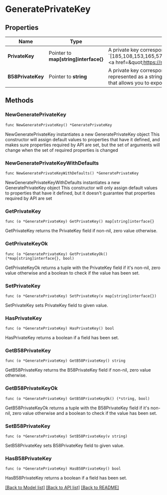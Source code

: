 # GeneratePrivateKey

## Properties

Name | Type | Description | Notes
------------ | ------------- | ------------- | -------------
**PrivateKey** | Pointer to **map[string]interface{}** | A private key corresponds to exactly one public key address. A private key can be used to move assets out of the wallet and sign transaction with the corresponding public key.  A private key is an array of integers (e.g.,   &#x60;[185,108,153,165,57,193,166,167,58,148,133,121,92,252,242,13,233,246,35,103,185,20,27,56,111,169,12,50,50,36,83,156,173,195,143,75,135,78,204,129,217,231,58,129,69,180,185,86,119,43,200,193,94,112,31,135,68,128,207,26,85,150,68,181]&#x60;).  &lt;a href&#x3D;\&quot;https://solflare.com\&quot; target&#x3D;\&quot;_blank\&quot;&gt;Solflare&lt;/a&gt; is a popular wallet interface on Solana that allows you to export your private key in this format. | [optional] 
**B58PrivateKey** | Pointer to **string** | A private key corresponds to exactly one public key address. A private key can be used to move assets out of the wallet and sign transaction with the corresponding public key.  A base58-encoded private key is a base58-encoded version of the typical private key. It is represented as a string (e.g., &#x60;4waBTVeAVWEAczSdx36uMrR19668ACgQDs7r386vrUes3UCzvXCQ2FPSCVGb1zJrwcULgpNzgABreyQaWSpGBwfx&#x60;).  &lt;a href&#x3D;\&quot;https://phantom.app\&quot; target&#x3D;\&quot;_blank\&quot;&gt;Phantom&lt;/a&gt; is a popular wallet interface on Solana that allows you to export your private key in this format. | [optional] 

## Methods

### NewGeneratePrivateKey

`func NewGeneratePrivateKey() *GeneratePrivateKey`

NewGeneratePrivateKey instantiates a new GeneratePrivateKey object
This constructor will assign default values to properties that have it defined,
and makes sure properties required by API are set, but the set of arguments
will change when the set of required properties is changed

### NewGeneratePrivateKeyWithDefaults

`func NewGeneratePrivateKeyWithDefaults() *GeneratePrivateKey`

NewGeneratePrivateKeyWithDefaults instantiates a new GeneratePrivateKey object
This constructor will only assign default values to properties that have it defined,
but it doesn't guarantee that properties required by API are set

### GetPrivateKey

`func (o *GeneratePrivateKey) GetPrivateKey() map[string]interface{}`

GetPrivateKey returns the PrivateKey field if non-nil, zero value otherwise.

### GetPrivateKeyOk

`func (o *GeneratePrivateKey) GetPrivateKeyOk() (*map[string]interface{}, bool)`

GetPrivateKeyOk returns a tuple with the PrivateKey field if it's non-nil, zero value otherwise
and a boolean to check if the value has been set.

### SetPrivateKey

`func (o *GeneratePrivateKey) SetPrivateKey(v map[string]interface{})`

SetPrivateKey sets PrivateKey field to given value.

### HasPrivateKey

`func (o *GeneratePrivateKey) HasPrivateKey() bool`

HasPrivateKey returns a boolean if a field has been set.

### GetB58PrivateKey

`func (o *GeneratePrivateKey) GetB58PrivateKey() string`

GetB58PrivateKey returns the B58PrivateKey field if non-nil, zero value otherwise.

### GetB58PrivateKeyOk

`func (o *GeneratePrivateKey) GetB58PrivateKeyOk() (*string, bool)`

GetB58PrivateKeyOk returns a tuple with the B58PrivateKey field if it's non-nil, zero value otherwise
and a boolean to check if the value has been set.

### SetB58PrivateKey

`func (o *GeneratePrivateKey) SetB58PrivateKey(v string)`

SetB58PrivateKey sets B58PrivateKey field to given value.

### HasB58PrivateKey

`func (o *GeneratePrivateKey) HasB58PrivateKey() bool`

HasB58PrivateKey returns a boolean if a field has been set.


[[Back to Model list]](../README.md#documentation-for-models) [[Back to API list]](../README.md#documentation-for-api-endpoints) [[Back to README]](../README.md)



